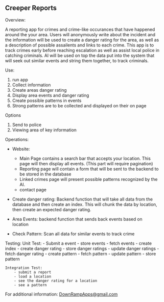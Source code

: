 ## Creeper Reports

Overview: 

A reporting app for crimes and crime-like occurances that have happened around the your area. Users will anonymously write about the incident and the information will be used to create a danger rating for the area, as well as a description of possible assailents and links to each crime. This app is to track crimes early before reaching escalation as well as assist local police in catching criminals. AI will be used on top the data put into the system that will seek out similar events and string them together, to track criminals.  

Use:
1. run app
2. Collect information
3. Create areas danger rating
4. Display area events and danger rating
5. Create possible patterns in events
6. Strong patterns are to be collected and displayed on their on page

Options
1. Send to police
2. Viewing area of key information

Operations:
- Website: 
    - Main Page contains a search bar that accepts your location. This page will then display all events. (This part will require pagination)
    - Reporting page will contain a form that will be sent to the backend to be stored in the database
    - Linked crimes page will present possible patterns recognized by the AI. 
    - contact page
    
- Create danger rating: Backend function that will take all data from the database and then create an index. This will chunk the data by location, then create an expected danger rating. 
- Area Events: backend function that sends back events based on location
- Check Pattern: Scan all data for similar events to track crime

Testing:
    Unit Test:
        - Submit a event
        - store events
        - fetch events
        - create index
        - create danger rating
        - store danger ratings
        - update danger ratings
        - fetch danger rating
        - create pattern
        - fetch pattern
        - update pattern
        - store pattern

    Integration Test:
        - submit a report
        - load a location
        - see the danger rating for a location
        - see a pattern
        
For additional information: DownRampApps@gmail.com